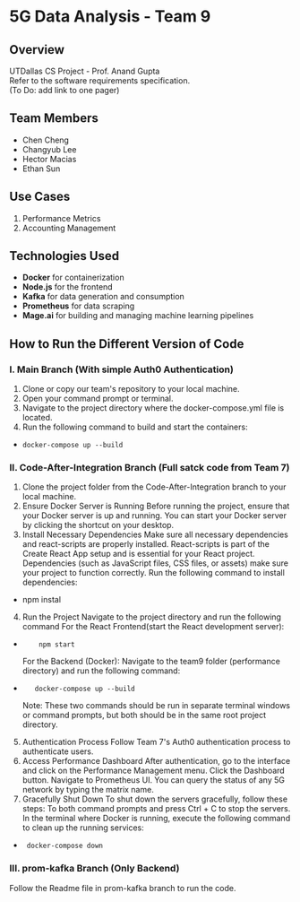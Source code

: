 # 5G Data Analysis - Team 9

## Overview
UTDallas CS Project - Prof. Anand Gupta <br/>
Refer to the software requirements specification. <br/>
(To Do: add link to one pager)

## Team Members
* Chen Cheng
* Changyub Lee
* Hector Macias
* Ethan Sun

## Use Cases
1. Performance Metrics
2. Accounting Management

## Technologies Used
- **Docker** for containerization  
- **Node.js** for the frontend  
- **Kafka** for data generation and consumption  
- **Prometheus** for data scraping  
- **Mage.ai** for building and managing machine learning pipelines

## How to Run the Different Version of Code

### I. Main Branch (With simple Auth0 Authentication)
 1. Clone or copy our team's repository to your local machine.
 2. Open your command prompt or terminal.
 3. Navigate to the project directory where the docker-compose.yml file is located.
 4. Run the following command to build and start the containers:
 *     docker-compose up --build

### II. Code-After-Integration Branch (Full satck code from Team 7)
 1. Clone the project folder from the Code-After-Integration branch to your local machine.
 2. Ensure Docker Server is Running
    Before running the project, ensure that your Docker server is up and running.
    You can start your Docker server by clicking the shortcut on your desktop.
 3. Install Necessary Dependencies
    Make sure all necessary dependencies and react-scripts are properly installed.
    React-scripts is part of the Create React App setup and is essential for your React project.
    Dependencies (such as JavaScript files, CSS files, or assets) make sure your project to function correctly.
    Run the following command to install dependencies:
*   npm instal
 4. Run the Project
    Navigate to the project directory and run the following command
    For the React Frontend(start the React development server):   
*         npm start
    For the Backend (Docker):
    Navigate to the team9 folder (performance directory) and run the following command:
*        docker-compose up --build   
   Note: These two commands should be run in separate terminal windows or command prompts, but both should be in the same root project directory.
 5. Authentication Process
    Follow Team 7's Auth0 authentication process to authenticate users.
 6.   Access Performance Dashboard
      After authentication, go to the interface and click on the Performance Management menu.
      Click the Dashboard button.
      Navigate to Prometheus UI.
      You can query the status of any 5G network by typing the matrix name.
  7. Gracefully Shut Down
     To shut down the servers gracefully, follow these steps:
     To both command prompts and press Ctrl + C to stop the servers.
     In the terminal where Docker is running, execute the following command to clean up the running services:
*      docker-compose down
### III. prom-kafka Branch (Only Backend)
Follow the Readme file in prom-kafka branch to run the code.

